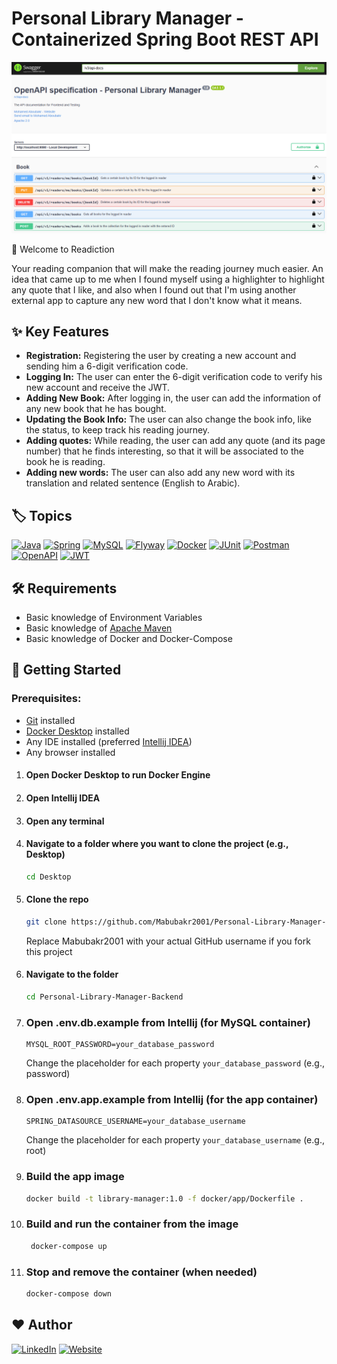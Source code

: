 # Personal Library Manager - Containerized Spring Boot REST API

![Swagger UI](./src/main/resources/static/images/personal-library-manager.png)

👋 Welcome to Readiction

Your reading companion that will make the reading journey much easier. An idea that came up to me when I found myself using a highlighter to highlight any quote
that I like, and also when I found out that I'm using another external app to capture any new word that I don't know what it means.

## ✨ Key Features

- **Registration:** Registering the user by creating a new account and sending him a 6-digit verification code.
- **Logging In:** The user can enter the 6-digit verification code to verify his new account and receive the JWT.
- **Adding New Book:** After logging in, the user can add the information of any new book that he has bought.
- **Updating the Book Info:** The user can also change the book info, like the status, to keep track his reading journey.
- **Adding quotes:** While reading, the user can add any quote (and its page number) that he finds interesting, so that it will be associated to the book he is
  reading.
- **Adding new words:** The user can also add any new word with its translation and related sentence (English to Arabic).

## 🏷️ Topics

[![Java](https://img.shields.io/badge/Java-%23EA8C10.svg?style=flat-square&logo=openjdk&logoColor=white)](https://www.java.com/en/)
[![Spring](https://img.shields.io/badge/Spring-%236DB33F.svg?style=flat-square&logo=spring&logoColor=white)](https://spring.io/)
[![MySQL](https://img.shields.io/badge/MySQL-%233E6E93.svg?style=flat-square&logo=mysql&logoColor=white)](https://www.mysql.com/)
[![Flyway](https://img.shields.io/badge/Flyway-%23CC0200.svg?style=flat-square&logo=flyway&logoColor=white)](https://www.red-gate.com/products/flyway/community/)
[![Docker](https://img.shields.io/badge/Docker-%230D4DF2.svg?style=flat-square&logo=docker&logoColor=white)](https://www.docker.com/)
[![JUnit](https://img.shields.io/badge/JUnit_5-%23D54E48.svg?style=flat-square&logo=junit5&logoColor=white)](https://junit.org/)
[![Postman](https://img.shields.io/badge/Postman-%23FF6C37.svg?style=flat-square&logo=postman&logoColor=white)](https://www.postman.com/)
[![OpenAPI](https://img.shields.io/badge/OpenAPI-%236BA539.svg?style=flat-square&logo=openapiinitiative&logoColor=white)](https://www.openapis.org/)
[![JWT](https://img.shields.io/badge/JWT-%23FA015B.svg?style=flat-square&logo=jsonwebtokens&logoColor=white)](https://www.jwt.io/introduction#what-is-json-web-token)

## 🛠️ Requirements

- Basic knowledge of Environment Variables
- Basic knowledge of [Apache Maven](https://maven.apache.org/)
- Basic knowledge of Docker and Docker-Compose

## 🚀 Getting Started

### Prerequisites:

- [Git](https://git-scm.com/) installed
- [Docker Desktop](https://docs.docker.com/get-started/get-docker/) installed
- Any IDE installed (preferred [Intellij IDEA](https://www.jetbrains.com/idea/))
- Any browser installed

1. #### Open Docker Desktop to run Docker Engine
2. #### Open Intellij IDEA
3. #### Open any terminal

4. #### Navigate to a folder where you want to clone the project (e.g., Desktop)

    ```bash
    cd Desktop
    ```

5. #### Clone the repo

    ```bash
    git clone https://github.com/Mabubakr2001/Personal-Library-Manager-Backend.git
    ```
   Replace Mabubakr2001 with your actual GitHub username if you fork this project

6. #### Navigate to the folder

    ```bash
    cd Personal-Library-Manager-Backend
    ```

7. ### Open .env.db.example from Intellij (for MySQL container)

   ```
   MYSQL_ROOT_PASSWORD=your_database_password
   ```
   Change the placeholder for each property ```your_database_password``` (e.g., password)

8. ### Open .env.app.example from Intellij (for the app container)

   ```
   SPRING_DATASOURCE_USERNAME=your_database_username
   ```
   Change the placeholder for each property ```your_database_username``` (e.g., root)

9. ### Build the app image

   ```bash
   docker build -t library-manager:1.0 -f docker/app/Dockerfile .
   ```

10. ### Build and run the container from the image

      ```bash
       docker-compose up
      ```

11. ### Stop and remove the container (when needed)
      ```bash
      docker-compose down
      ```

## ❤️ Author

[![LinkedIn](https://img.shields.io/badge/LinkedIn-%230077B5.svg?style=flat-square)](https://www.linkedin.com/in/moaboubakr2001/)
[![Website](https://img.shields.io/badge/Website-%23263538.svg?style=flat-square)](https://bakr-portfolio.web.app/)